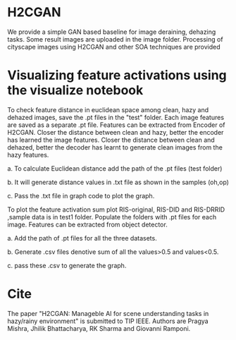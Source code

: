 # H2CGAN
We provide a simple GAN based baseline for image deraining, dehazing tasks. Some result images are uploaded in the image folder. Processing of cityscape images using H2CGAN and other SOA techniques are provided







# Visualizing feature activations using the visualize notebook

To check feature distance in euclidean space among clean, hazy and dehazed images, save the .pt files in the "test" folder. Each image features are saved as a separate .pt file. Features can be extracted from Encoder of H2CGAN. Closer the distance between clean and hazy, better the encoder has learned the image features. Closer the distance between clean and dehazed, better the decoder has learnt to generate clean images from the hazy features.

a. To calculate Euclidean distance add the path of the .pt files (test folder)

b. It will generate distance values in .txt file as shown in the samples (oh,op)

c. Pass the .txt file in graph code to plot the graph.


To plot the feature activation sum plot RIS-original, RIS-DID and RIS-DRRID ,sample data is in test1 folder. Populate the folders with .pt files for each image. Features can be extracted from object detector.

a. Add the path of .pt files for all the three datasets.

b. Generate .csv files denotive sum of all the values>0.5 and values<0.5.

c. pass these .csv to generate the graph.


# Cite

The paper "H2CGAN: Manageble AI for scene understanding tasks in hazy/rainy environment" is submitted to TIP IEEE. Authors are Pragya Mishra, Jhilik Bhattacharya, RK Sharma and Giovanni Ramponi.  
